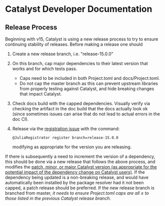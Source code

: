 # Catalyst Developer Documentation

## Release Process
Beginning with v15, Catalyst is using a new release process to try to ensure
continuing stability of releases. Before making a release one should

1. Create a new release branch, i.e. "release-15.0.0"
2. On this branch, cap major dependencies to their latest version that works and
   for which tests pass.
   - Caps need to be included in both Project.toml and docs/Project.toml.
   - Do not cap the master branch as this can prevent upstream libraries from
     properly testing against Catalyst, and hide breaking changes that impact
     Catalyst.
3. Check docs build with the capped dependencies. Visually verify via checking
   the artifact in the doc build that the docs actually look ok (since sometimes
   issues can arise that do not lead to actual errors in the doc CI).
4. Release via the [registration
   issue](https://github.com/SciML/Catalyst.jl/issues/127) with the
   command:
   
    ```
    @JuliaRegistrator register branch=release-15.0.0
    ```
    
    modifying as appropriate for the version you are releasing.

If there is subsequently a need to increment the version of a dependency, this
should be done via a new release that follows the above process, and modifies
the [patch, minor, or major Catalyst version (as appropriate for the potential
impact of the dependency change on Catalyst users)](https://semver.org/). If the
dependency being updated is a non-breaking release, and would have automatically
been installed by the package resolver had it not been capped, a patch release
should be preferred. If the new release branch is branched from master, *it
needs to ensure Project.toml caps are all ≥ to those listed in the previous
Catalyst release branch*.
